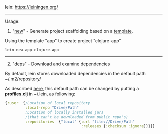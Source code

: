lein: https://leiningen.org/

<hr>

Usage:

1. "<a href="https://cljdoc.org/d/leiningen/leiningen/2.9.4/api/leiningen.new">new</a>" - Generate project scaffolding based on a <a href="https://clj-templates.com/">template</a>.

Using the template "app" to create project "clojure-app"
```
lein new app clojure-app
```

<hr>

2. "<a href="https://cljdoc.org/d/leiningen/leiningen/2.9.4/api/leiningen.deps">deps</a>" - Download and examine dependencies

By default, lein stores downloaded dependencies in the default path ~/.m2/repository/

As described <a href="https://github.com/technomancy/leiningen/blob/master/sample.project.clj">here</a>, this default path can be changed by putting a <b>profiles.clj</b> in ~/.lein, as following:

```Clojure
{:user  {;Location of local repository 
         :local-repo "Drive/Path"
         ;Location of locally installed jars
         ;(that can't be downloaded from public repo's)
         :repositories  {"local" {:url "file://Drive/Path"
                                  :releases {:checksum :ignore}}}}}
```
